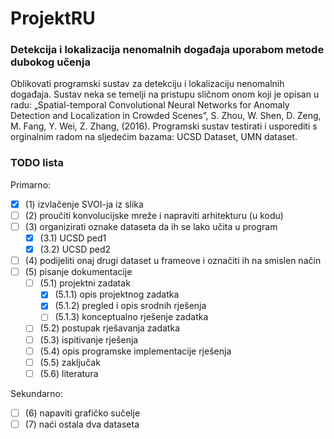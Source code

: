 # ProjektRU

### Detekcija i lokalizacija nenomalnih događaja uporabom metode dubokog učenja

Oblikovati programski sustav za detekciju i lokalizaciju nenomalnih događaja. Sustav neka se temelji na pristupu sličnom
onom koji je opisan u radu: „Spatial-temporal Convolutional Neural Networks for Anomaly Detection and Localization in
Crowded Scenes”, S. Zhou, W. Shen, D. Zeng, M. Fang, Y. Wei, Z. Zhang, (2016). Programski sustav testirati i usporediti
s orginalnim radom na sljedećim bazama: UCSD Dataset, UMN dataset.

### TODO lista

Primarno:
- [x] (1) izvlačenje SVOI-ja iz slika
- [ ] (2) proučiti konvolucijske mreže i napraviti arhitekturu (u kodu)
- [ ] (3) organizirati oznake dataseta da ih se lako učita u program
	- [x] (3.1) UCSD ped1
	- [x] (3.2) UCSD ped2
- [ ] (4) podijeliti onaj drugi dataset u frameove i označiti ih na smislen način
- [ ] (5) pisanje dokumentacije
	- [ ] (5.1) projektni zadatak
		- [x] (5.1.1) opis projektnog zadatka
		- [x] (5.1.2) pregled i opis srodnih rješenja
		- [ ] (5.1.3) konceptualno rješenje zadatka
	- [ ] (5.2) postupak rješavanja zadatka
	- [ ] (5.3) ispitivanje rješenja
	- [ ] (5.4) opis programske implementacije rješenja
	- [ ] (5.5) zaključak
	- [ ] (5.6) literatura

Sekundarno:
- [ ] (6) napaviti grafičko sučelje 
- [ ] (7) naći ostala dva dataseta 
